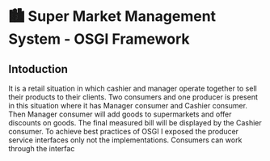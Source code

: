 # 🏙 Super Market Management System - OSGI Framework

## Intoduction

It is a retail situation in which cashier and manager operate together to sell their products to their clients. Two consumers and one producer is present in this situation where it has Manager consumer and Cashier consumer. Then Manager consumer will add goods to supermarkets and offer discounts on goods. The final measured bill will be displayed by the Cashier consumer. To achieve best practices of OSGI I exposed the producer service interfaces only not the implementations. Consumers can work through the interfac
